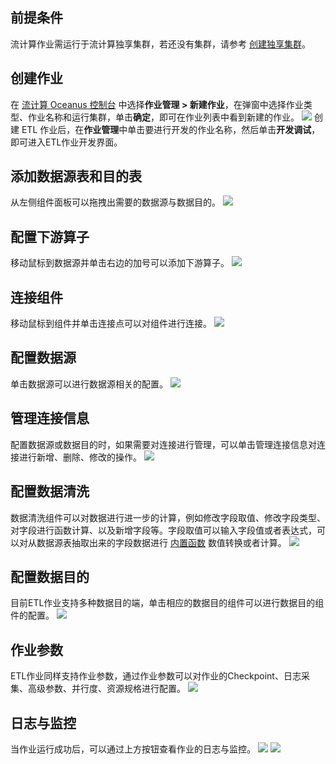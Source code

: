 ## 前提条件
流计算作业需运行于流计算独享集群，若还没有集群，请参考 [创建独享集群](https://cloud.tencent.com/document/product/849/48298)。

## 创建作业
在 [流计算 Oceanus 控制台](https://console.cloud.tencent.com/oceanus) 中选择**作业管理 > 新建作业**，在弹窗中选择作业类型、作业名称和运行集群，单击**确定**，即可在作业列表中看到新建的作业。
![](https://qcloudimg.tencent-cloud.cn/raw/2c337d653e20f78f7a81cb9654b8d1f9.png)
创建 ETL 作业后，在**作业管理**中单击要进行开发的作业名称，然后单击**开发调试**，即可进入ETL作业开发界面。

## 添加数据源表和目的表
从左侧组件面板可以拖拽出需要的数据源与数据目的。
![](https://qcloudimg.tencent-cloud.cn/raw/f3c3b89106ff754d8db140597eb3d841.png)

## 配置下游算子

移动鼠标到数据源并单击右边的加号可以添加下游算子。
![](https://qcloudimg.tencent-cloud.cn/raw/03bc9d7d4f744bbb88172612ec4c62e3.png)

## 连接组件

移动鼠标到组件并单击连接点可以对组件进行连接。
![](https://qcloudimg.tencent-cloud.cn/raw/b25f80633d6e1f01aad423d581aaa9da.png)

## 配置数据源

单击数据源可以进行数据源相关的配置。
![](https://qcloudimg.tencent-cloud.cn/raw/e87178965245dd730e7e8ea75a79eadc.png)

## 管理连接信息

配置数据源或数据目的时，如果需要对连接进行管理，可以单击管理连接信息对连接进行新增、删除、修改的操作。
![](https://qcloudimg.tencent-cloud.cn/raw/171ad22d0f2d251cfc708ca59a1e83ba.png)

## 配置数据清洗

数据清洗组件可以对数据进行进一步的计算，例如修改字段取值、修改字段类型、对字段进行函数计算、以及新增字段等。字段取值可以输入字段值或者表达式，可以对从数据源表抽取出来的字段数据进行 [内置函数](https://cloud.tencent.com/document/product/849/18083) 数值转换或者计算。
![](https://qcloudimg.tencent-cloud.cn/raw/8de95d85739a9fbc367ae26a62fbeace.png)

## 配置数据目的

目前ETL作业支持多种数据目的端，单击相应的数据目的组件可以进行数据目的组件的配置。
![](https://qcloudimg.tencent-cloud.cn/raw/b422f2bfc13086f2801b802aaaf809f9.png)

## 作业参数
ETL作业同样支持作业参数，通过作业参数可以对作业的Checkpoint、日志采集、高级参数、并行度、资源规格进行配置。
![](https://qcloudimg.tencent-cloud.cn/raw/9085987b5cf6c5c895b2cb585013fba0.png)

## 日志与监控

当作业运行成功后，可以通过上方按钮查看作业的日志与监控。
![](https://qcloudimg.tencent-cloud.cn/raw/1d28d7b640d633e68516fe54465e332b.png)
![](https://qcloudimg.tencent-cloud.cn/raw/5569a64d58e88b6277cabc9e421d9850.png)
